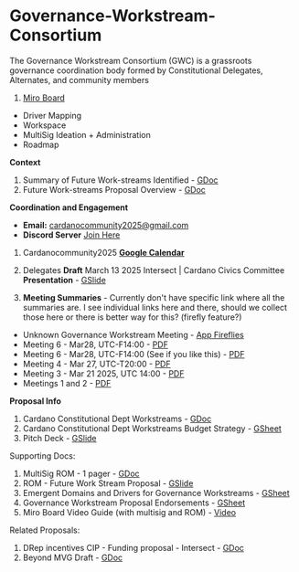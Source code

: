 # Governance-Workstream-Consortium
The Governance Workstream Consortium (GWC) is a grassroots governance coordination body formed by Constitutional Delegates, Alternates, and community members



1. [Miro Board](https://miro.com/app/board/uXjVIZDjWg0=/)
- Driver Mapping
- Workspace
- MultiSig Ideation + Administration
- Roadmap

**__Context__**
1. Summary of Future Work-streams Identified -  [GDoc](https://docs.google.com/document/d/1BIfPsHhvzEhLxU1wbMxosQn3tQHel_euIzekbFbLjG4)
2. Future Work-streams Proposal Overview - [GDoc](https://docs.google.com/document/d/1H23-B1Z8gU1qTSPlNfduXle2uKfvLg_0jFw0dquIZ00)

**__Coordination and Engagement__**
- **Email:** cardanocommunity2025@gmail.com
- **Discord Server** [Join Here](https://discord.gg/PHpgPFTz5m)

1. Cardanocommunity2025 [**Google Calendar**](https://calendar.google.com/calendar/u/0?cid=Y2FyZGFub2NvbW11bml0eTIwMjVAZ21haWwuY29t)

2. Delegates **Draft** March 13 2025 Intersect | Cardano Civics Committee **Presentation** - [GSlide](https://docs.google.com/presentation/d/1So4ZDLWAySk1H4QY2k41hDf48-hBckH8ta_ESxtYGbg)

3. **Meeting Summaries** - Currently don't have specific link where all the summaries are. I see individual links here and there, should we collect those here or there is better way for this? (firefly feature?)
- Unknown Governance Workstream Meeting - [App Fireflies]( https://app.fireflies.ai/view/Governance-Workstreams::01JPTJQQ9G6F03XE7Q6HTMYY1K)
- Meeting 6 - Mar28, UTC-F14:00 - [PDF](https://discord.com/channels/1317113094232870953/1352625662359244880/1355226719765790900)
- Meeting 6 - Mar28, UTC-F14:00 (See if you like this) - [PDF](https://discord.com/channels/1317113094232870953/1352625662359244880/1355301688902287410)
- Meeting 4 - Mar 27, UTC-T20:00 - [PDF](https://discord.com/channels/1317113094232870953/1352625662359244880/1355074199613472960)
- Meeting 3 - Mar 21 2025, UTC 14:00 - [PDF](https://discord.com/channels/1317113094232870953/1352625662359244880/1354841447014207609)
- Meetings 1 and 2 - [PDF](https://discord.com/channels/1317113094232870953/1352625662359244880/1352626295573577790)


**__Proposal Info__**
1. Cardano Constitutional Dept Workstreams - [GDoc](https://docs.google.com/document/d/1ruTWv3qoyxnWSoJ1KpilttozfKQGTq0Ly4CyPpS8YM4)
2. Cardano Constitutional Dept Workstreams Budget Strategy - [GSheet](https://docs.google.com/spreadsheets/d/1ArJLvbOjkjFsj8P_KyTnMWNFzYaakJpnE0b9b4Qsbnw)
3. Pitch Deck - [GSlide](https://docs.google.com/presentation/d/1fEZsi36bsMDerdjZpufPbw8WSTfktrFBzRi_LTASuHE/edit#slide=id.g34ccc24d119_0_579)

Supporting Docs:
1. MultiSig ROM - 1 pager - [GDoc](https://docs.google.com/document/d/1pB-FreDfQCjlNiVYx3MtMaBfEiz7oXb9iaaDqwLZhbE/edit?usp=sharing)
2. ROM - Future Work Stream Proposal - [GSlide](https://docs.google.com/presentation/d/1y3Fv_um8oMrZZ5QPV6eJnqU2YOILnnZj2oh65_Hzw-Q/edit?usp=sharing)
3. Emergent Domains and Drivers for Governance Workstreams - [GSheet](https://docs.google.com/spreadsheets/d/1wKLVGCTYSQK_xsZPaPIFp4npOzjESb4r6vrICZCFsNw)
4. Governance Workstream Proposal Endorsements - [GSheet](https://docs.google.com/spreadsheets/d/1YGDs75fL_eW6T_KW1iOIF2_H6AzKrbm30IVUNQb-anw)
6. Miro Board Video Guide (with multisig and ROM) - [Video](https://youtu.be/IH3cPPnbngY)

Related Proposals:
1. DRep incentives CIP - Funding proposal - Intersect - [GDoc](https://docs.google.com/document/d/1AOKY7eGzpM72eVDfNqGxAfJVIAXq5767Yjwg2_5tDug)
2. Beyond MVG Draft - [GDoc](https://docs.google.com/document/d/1zojo0m416LolsHkpC1HF42Gq0ZACulHTtLXmzWnvc_k)
